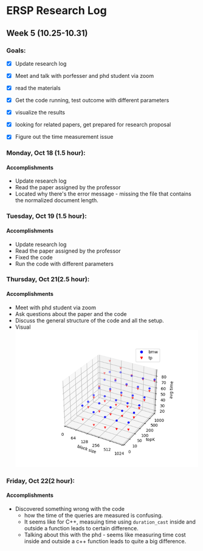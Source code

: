 # ERSP Research Log
## Week 5 (10.25-10.31)
### Goals:

- [x] Update research log
- [x] Meet and talk with porfesser and phd student via zoom
- [x] read the materials
- [x] Get the code running, test outcome with different parameters
- [x] visualize the results
- [x] looking for related papers, get prepared for research proposal
- [x] Figure out the time measurement issue


### Monday, Oct 18 (1.5 hour):
#### Accomplishments
- Update research log
- Read the paper assigned by the professor
- Located why there's the error message - missing the file that contains the normalized document length.

### Tuesday, Oct 19 (1.5 hour):
#### Accomplishments
- Update research log
- Read the paper assigned by the professor
- Fixed the code
- Run the code with different parameters

### Thursday, Oct 21(2.5 hour):
#### Accomplishments
- Meet with phd student via zoom
- Ask questions about the paper and the code
- Discuss the general structure of the code and all the setup.
- Visual
![Outcome](/visual.png)

### Friday, Oct 22(2 hour):
#### Accomplishments
- Discovered something wrong with the code
  - how the time of the queries are measured is confusing.
  - It seems like for C++, measuing time using `duration_cast` inside and outside a function leads to certain difference.
  - Talking about this with the phd - seems like measuring time cost inside and outside a c++ function leads to quite a big difference.
